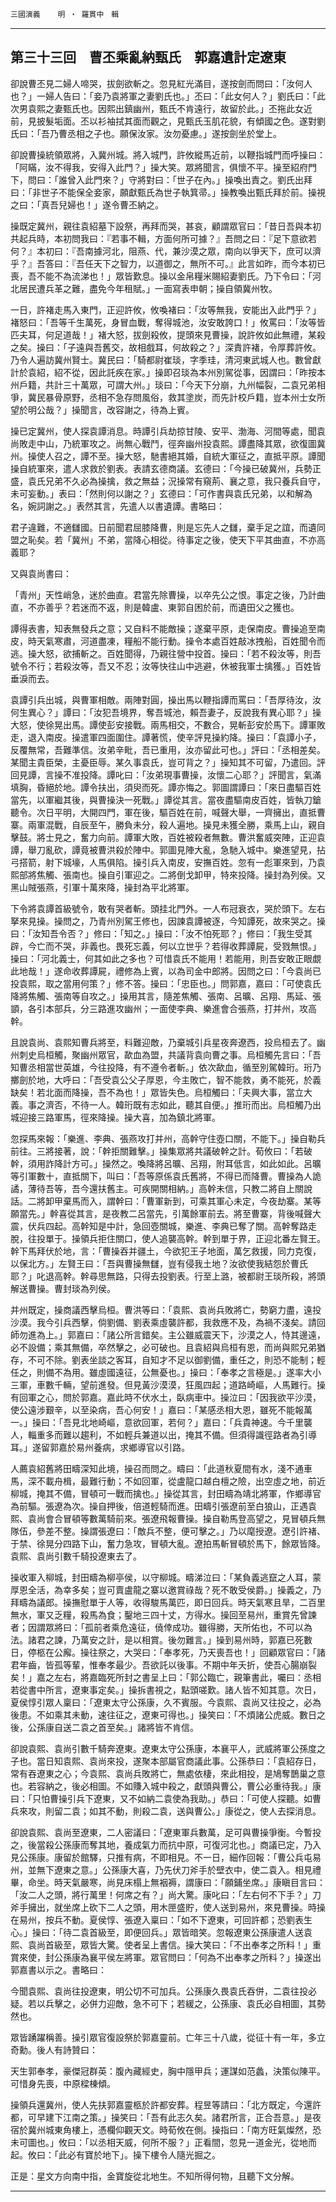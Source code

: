 

`三國演義`　　`明 ‧ 羅貫中　輯`

* * *

## 第三十三回　曹丕乘亂納甄氏　郭嘉遺計定遼東

卻說曹丕見二婦人啼哭，拔劍欲斬之。忽見紅光滿目，遂按劍而問曰：「汝何人也？」一婦人告曰：「妾乃袁將軍之妻劉氏也。」丕曰：「此女何人？」劉氏曰：「此次男袁熙之妻甄氏也。因熙出鎮幽州，甄氏不肯遠行，故留於此。」丕拖此女近前，見披髮垢面。丕以衫袖拭其面而觀之，見甄氏玉肌花貌，有傾國之色。遂對劉氏曰：「吾乃曹丞相之子也。願保汝家。汝勿憂慮。」遂按劍坐於堂上。

卻說曹操統領眾將，入冀州城。將入城門，許攸縱馬近前，以鞭指城門而呼操曰：「阿瞞，汝不得我，安得入此門？」操大笑。眾將聞言，俱懷不平。操至紹府門下，問曰：「誰曾入此門來？」守將對曰：「世子在內。」操喚出責之。劉氏出拜曰：「非世子不能保全妾家，願獻甄氏為世子執箕帚。」操教喚出甄氏拜於前。操視之曰：「真吾兒婦也！」遂令曹丕納之。

操既定冀州，親往袁紹墓下設祭，再拜而哭，甚哀，顧謂眾官曰：「昔日吾與本初共起兵時，本初問我曰：『若事不輯，方面何所可據？』吾問之曰：『足下意欲若何？』本初曰：『吾南據河北，阻燕、代，兼沙漠之眾，南向以爭天下，庶可以濟乎？』吾答曰：『吾任天下之智力，以道御之，無所不可。』此言如昨，而今本初已喪，吾不能不為流涕也！」眾皆歎息。操以金帛糧米賜紹妻劉氏。乃下令曰：「河北居民遭兵革之難，盡免今年租賦。」一面寫表申朝；操自領冀州牧。

一日，許褚走馬入東門，正迎許攸，攸喚褚曰：「汝等無我，安能出入此門乎？」褚怒曰：「吾等千生萬死，身冒血戰，奪得城池，汝安敢誇口！」攸罵曰：「汝等皆匹夫耳，何足道哉！」褚大怒，拔劍殺攸，提頭來見曹操，說許攸如此無禮，某殺之矣。操曰：「子遠與吾舊交，故相戲耳，何故殺之？」深責許褚，令厚葬許攸。乃令人遍訪冀州賢士。冀民曰：「騎都尉崔琰，字季珪，清河東武城人也。數曾獻計於袁紹，紹不從，因此託疾在家。」操即召琰為本州別駕從事，因謂曰：「昨按本州戶籍，共計三十萬眾，可謂大州。」琰曰：「今天下分崩，九州幅裂，二袁兄弟相爭，冀民暴骨原野，丞相不急存問風俗，救其塗炭，而先計校戶籍，豈本州士女所望於明公哉？」操聞言，改容謝之，待為上賓。

操已定冀州，使人探袁譚消息。時譚引兵劫掠甘陵、安平、渤海、河間等處，聞袁尚敗走中山，乃統軍攻之。尚無心戰鬥，徑奔幽州投袁熙。譚盡降其眾，欲復圖冀州。操使人召之，譚不至。操大怒，馳書絕其婚，自統大軍征之，直抵平原。譚聞操自統軍來，遣人求救於劉表。表請玄德商議。玄德曰：「今操已破冀州，兵勢正盛，袁氏兄弟不久必為操擒，救之無益；況操常有窺荊、襄之意，我只養兵自守，未可妄動。」表曰：「然則何以謝之？」玄德曰：「可作書與袁氏兄弟，以和解為名，婉詞謝之。」表然其言，先遣人以書遺譚。書略曰：

君子違難，不適讎國。日前聞君屈膝降曹，則是忘先人之讎，棄手足之誼，而遺同盟之恥矣。若「冀州」不弟，當降心相從。待事定之後，使天下平其曲直，不亦高義耶？

又與袁尚書曰：

「青州」天性峭急，迷於曲直。君當先除曹操，以卒先公之恨。事定之後，乃計曲直，不亦善乎？若迷而不返，則是韓盧、東郭自困於前，而遺田父之獲也。

譚得表書，知表無發兵之意；又自料不能敵操；遂棄平原，走保南皮。曹操追至南皮，時天氣寒肅，河道盡凍，糧船不能行動。操令本處百姓敲冰拽船，百姓聞令而逃。操大怒，欲捕斬之。百姓聞得，乃親往營中投首。操曰：「若不殺汝等，則吾號令不行；若殺汝等，吾又不忍；汝等快往山中逃避，休被我軍士擒獲。」百姓皆垂淚而去。

袁譚引兵出城，與曹軍相敵。兩陣對圓，操出馬以鞭指譚而罵曰：「吾厚待汝，汝何生異心？」譚曰：「汝犯吾境界，奪吾城池，賴吾妻子，反說我有異心耶？」操大怒，使徐晃出馬。譚使彭安接戰。兩馬相交，不數合，晃斬彭安於馬下。譚軍敗走，退入南皮。操遣軍四面圍住。譚著慌，使辛評見操約降。操曰：「袁譚小子，反覆無常，吾難準信。汝弟辛毗，吾已重用，汝亦留此可也。」評曰：「丞相差矣。某聞主貴臣榮，主憂臣辱。某久事袁氏，豈可背之？」操知其不可留，乃遣回。評回見譚，言操不准投降。譚叱曰：「汝弟現事曹操，汝懷二心耶？」評聞言，氣滿填胸，昏絕於地。譚令扶出，須臾而死。譚亦悔之。郭圖謂譚曰：「來日盡驅百姓當先，以軍繼其後，與曹操決一死戰。」譚從其言。當夜盡驅南皮百姓，皆執刀鎗聽令。次日平明，大開四門，軍在後，驅百姓在前，喊聲大舉，一齊擁出，直抵曹寨。兩軍混戰，自辰至午，勝負未分，殺人遍地。操見未獲全勝，乘馬上山，親自擊鼓。將士見之，奮力向前。譚軍大敗，百姓被殺者無數。曹洪奮威突陣，正迎袁譚，舉刀亂砍，譚竟被曹洪殺於陣中。郭圖見陣大亂，急馳入城中。樂進望見，拈弓搭箭，射下城壕，人馬俱陷。操引兵入南皮，安撫百姓。忽有一彪軍來到，乃袁熙部將焦觸、張南也。操自引軍迎之。二將倒戈卸甲，特來投降。操封為列侯。又黑山賊張燕，引軍十萬來降，操封為平北將軍。

下令將袁譚首級號令，敢有哭者斬。頭挂北門外。一人布冠衰衣，哭於頭下。左右拏來見操。操問之，乃青州別駕王修也，因諫袁譚被逐，今知譚死，故來哭之。操曰：「汝知吾令否？」修曰：「知之。」操曰：「汝不怕死耶？」修曰：「我生受其辟，今亡而不哭，非義也。畏死忘義，何以立世乎？若得收葬譚屍，受戮無恨。」操曰：「河北義士，何其如此之多也？可惜袁氏不能用！若能用，則吾安敢正眼覷此地哉！」遂命收葬譚屍，禮修為上賓，以為司金中郎將。因問之曰：「今袁尚已投袁熙，取之當用何策？」修不答。操曰：「忠臣也。」問郭嘉，嘉曰：「可使袁氏降將焦觸、張南等自攻之。」操用其言，隨差焦觸、張南、呂曠、呂翔、馬延、張顗，各引本部兵，分三路進攻幽州；一面使李典、樂進會合張燕，打并州，攻高幹。

且說袁尚、袁熙知曹兵將至，料難迎敵，乃棄城引兵星夜奔遼西，投烏桓去了。幽州刺史烏桓觸，聚幽州眾官，歃血為盟，共議背袁向曹之事。烏桓觸先言曰：「吾知曹丞相當世英雄，今往投降，有不遵令者斬。」依次歃血，循至別駕韓珩。珩乃擲劍於地，大呼曰：「吾受袁公父子厚恩，今主敗亡，智不能救，勇不能死，於義缺矣！若北面而降操，吾不為也！」眾皆失色。烏桓觸曰：「夫興大事，當立大義。事之濟否，不待一人。韓珩既有志如此，聽其自便。」推珩而出。烏桓觸乃出城迎接三路軍馬，徑來降操。操大喜，加為鎮北將軍。

忽探馬來報：「樂進、李典、張燕攻打并州，高幹守住壺口關，不能下。」操自勒兵前往。三將接著，說：「幹拒關難擊。」操集眾將共議破幹之計。荀攸曰：「若破幹，須用詐降計方可。」操然之。喚降將呂曠、呂翔，附耳低言，如此如此。呂曠等引軍數十，直抵關下，叫曰：「吾等原係袁氏舊將，不得已而降曹。曹操為人詭譎，薄待吾等，吾今還扶舊主。可疾開關相納。」高幹未信，只教二將自上關說話。二將卸甲棄馬而入，謂幹曰：「曹軍新到，可乘其軍心未定，今夜劫寨。某等願當先。」幹喜從其言，是夜教二呂當先，引萬餘軍前去。將至曹寨，背後喊聲大震，伏兵四起。高幹知是中計，急回壺關城，樂進、李典已奪了關。高幹奪路走脫，往投單于。操領兵拒住關口，使人追襲高幹。幹到單于界，正迎北番左賢王。幹下馬拜伏於地，言：「曹操吞并疆土，今欲犯王子地面，萬乞救援，同力克復，以保北方。」左賢王曰：「吾與曹操無讎，豈有侵我土地？汝欲使我結怨於曹氏耶？」叱退高幹。幹尋思無路，只得去投劉表。行至上潞，被都尉王琰所殺，將頭解送曹操。曹封琰為列侯。

并州既定，操商議西擊烏桓。曹洪等曰：「袁熙、袁尚兵敗將亡，勢窮力盡，遠投沙漠。我今引兵西擊，倘劉備、劉表乘虛襲許都，我救應不及，為禍不淺矣。請回師勿進為上。」郭嘉曰：「諸公所言錯矣。主公雖威震天下，沙漠之人，恃其邊遠，必不設備；乘其無備，卒然擊之，必可破也。且袁紹與烏桓有恩，而尚與熙兄弟猶存，不可不除。劉表坐談之客耳，自知才不足以御劉備，重任之，則恐不能制；輕任之，則備不為用。雖虛國遠征，公無憂也。」操曰：「奉孝之言極是。」遂率大小三軍，車數千輛，望前進發。但見黃沙漠漠，狂風四起；道路崎嶇，人馬難行。操有回軍之心，問於郭嘉。嘉此時不伏水土，臥病車中。操泣曰：「因我欲平沙漠，使公遠涉艱辛，以至染病，吾心何安！」嘉曰：「某感丞相大恩，雖死不能報萬一。」操曰：「吾見北地崎嶇，意欲回軍，若何？」嘉曰：「兵貴神速。今千里襲人，輜重多而難以趨利，不如輕兵兼道以出，掩其不備。但須得識徑路者為引導耳。」遂留郭嘉於易州養病，求鄉導官以引路。

人薦袁紹舊將田疇深知此境，操召而問之。疇曰：「此道秋夏間有水，淺不通車馬，深不載舟楫，最難行動；不如回軍，從盧龍口越白檀之險，出空虛之地，前近柳城，掩其不備，冒頓可一戰而擒也。」操從其言，封田疇為靖北將軍，作鄉導官為前驅。張遼為次。操自押後，倍道輕騎而進。田疇引張遼前至白狼山，正遇袁熙、袁尚會合冒頓等數萬騎前來。張遼飛報曹操。操自勒馬登高望之，見冒頓兵無隊伍，參差不整。操謂張遼曰：「敵兵不整，便可擊之。」乃以麾授遼。遼引許褚、于禁、徐晃分四路下山，奮力急攻，冒頓大亂。遼拍馬斬冒頓於馬下，餘眾皆降。袁熙、袁尚引數千騎投遼東去了。

操收軍入柳城，封田疇為柳亭侯，以守柳城。疇涕泣曰：「某負義逃竄之人耳，蒙厚恩全活，為幸多矣；豈可賣盧龍之寨以邀賞祿哉？死不敢受侯爵。」操義之，乃拜疇為議郎。操撫慰單于人等，收得駿馬萬匹，即日回兵。時天氣寒且旱，二百里無水，軍又乏糧，殺馬為食；鑿地三四十丈，方得水。操回至易州，重賞先曾諫者；因謂眾將曰：「孤前者乘危遠征，僥倖成功。雖得勝，天所佑也，不可以為法。諸君之諫，乃萬安之計，是以相賞。後勿難言。」操到易州時，郭嘉已死數日，停柩在公廨。操往祭之，大哭曰：「奉孝死，乃天喪吾也！」回顧眾官曰：「諸君年齒，皆孤等輩，惟奉孝最少。吾欲託以後事。不期中年夭折，使吾心腸崩裂矣！」嘉之左右，將嘉臨死所封之書呈上曰：「郭公臨亡，親筆書此，囑曰：丞相若從書中所言，遼東事定矣。」操拆書視之，點頭嗟歎。諸人皆不知其意。次日，夏侯惇引眾人稟曰：「遼東太守公孫康，久不賓服。今袁熙、袁尚又往投之，必為後患。不如乘其未動，速往征之，遼東可得也。」操笑曰：「不煩諸公虎威。數日之後，公孫康自送二袁之首至矣。」諸將皆不肯信。

卻說袁熙、袁尚引數千騎奔遼東。遼東太守公孫康，本襄平人，武威將軍公孫度之子也。當日知袁熙、袁尚來投，遂聚本部屬官商議此事。公孫恭曰：「袁紹存日，常有吞遼東之心；今袁熙、袁尚兵敗將亡，無處依棲，來此相投，是鳩奪鵲巢之意也。若容納之，後必相圖。不如賺入城中殺之，獻頭與曹公，曹公必重待我。」康曰：「只怕曹操引兵下遼東，又不如納二袁使為我助。」恭曰：「可使人探聽。如曹兵來攻，則留二袁；如其不動，則殺二袁，送與曹公。」康從之，使人去探消息。

卻說袁熙、袁尚至遼東，二人密議曰：「遼東軍兵數萬，足可與曹操爭衡。今暫投之，後當殺公孫康而奪其地，養成氣力而抗中原，可復河北也。」商議已定，乃入見公孫康。康留於館驛，只推有病，不即相見。不一日，細作回報：「曹公兵屯易州，並無下遼東之意。」公孫康大喜，乃先伏刀斧手於壁衣中，使二袁入。相見禮畢，命坐。時天氣嚴寒，尚見床榻上無裀褥，謂康曰：「願鋪坐席。」康瞋目言曰：「汝二人之頭，將行萬里！何席之有？」尚大驚。康叱曰：「左右何不下手？」刀斧手擁出，就坐席上砍下二人之頭，用木匣盛貯，使人送到易州，來見曹操。時操在易州，按兵不動。夏侯惇、張遼入稟曰：「如不下遼東，可回許都；恐劉表生心。」操曰：「待二袁首級至，即便回兵。」眾皆暗笑。忽報遼東公孫康遣人送袁熙、袁尚首級至，眾皆大驚。使者呈上書信。操大笑曰：「不出奉孝之所料！」重賞來使，封公孫康為襄平侯左將軍。眾官問曰：「何為不出奉孝之所料？」操遂出郭嘉書以示之。書略曰：

今聞袁熙、袁尚往投遼東，明公切不可加兵。公孫康久畏袁氏吞併，二袁往投必疑。若以兵擊之，必併力迎敵，急不可下；若緩之，公孫康、袁氏必自相圖，其勢然也。

眾皆踴躍稱善。操引眾官復設祭於郭嘉靈前。亡年三十八歲，從征十有一年，多立奇勳。後人有詩贊曰：

天生郭奉孝，豪傑冠群英：腹內藏經史，胸中隱甲兵；運謀如范蠡，決策似陳平。可惜身先喪，中原樑棟傾。

操領兵還冀州，使人先扶郭嘉靈柩於許都安葬。程昱等請曰：「北方既定，今還許都，可早建下江南之策。」操笑曰：「吾有此志久矣。諸君所言，正合吾意。」是夜宿於冀州城東角樓上，憑欄仰觀天文。時荀攸在側。操指曰：「南方旺氣燦然，恐未可圖也。」攸曰：「以丞相天威，何所不服？」正看間，忽見一道金光，從地而起。攸曰：「此必有寶於地下」。操下樓令人隨光掘之。

正是：星文方向南中指，金寶旋從北地生。不知所得何物，且聽下文分解。

* * *

